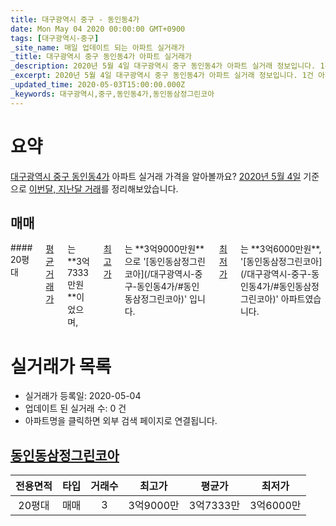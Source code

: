 ```yaml
---
title: 대구광역시 중구 - 동인동4가
date: Mon May 04 2020 00:00:00 GMT+0900
tags: [대구광역시-중구]
_site_name: 매일 업데이트 되는 아파트 실거래가
_title: 대구광역시 중구 동인동4가 아파트 실거래가
_description: 2020년 5월 4일 대구광역시 중구 동인동4가 아파트 실거래 정보입니다. 1건 아파트 정보가 있습니다.
_excerpt: 2020년 5월 4일 대구광역시 중구 동인동4가 아파트 실거래 정보입니다. 1건 아파트 정보가 있습니다.
_updated_time: 2020-05-03T15:00:00.000Z
_keywords: 대구광역시,중구,동인동4가,동인동삼정그린코아
---
```





# 요약
<ins>대구광역시 중구 동인동4가</ins> 아파트 실거래 가격을 알아볼까요? <ins>2020년 5월 4일</ins> 기준으로 <ins>이번달, 지난달 거래</ins>를 정리해보았습니다.

## 매매
<div class="container">
<div class="twelve columns" markdown="1">
#### 20평대
<ins>평균 거래가</ins>는 **3억7333만원**이었으며, <ins>최고가</ins>는 **3억9000만원**으로 '[동인동삼정그린코아](/대구광역시-중구-동인동4가/#동인동삼정그린코아)' 입니다. <ins>최저가</ins>는 **3억6000만원**, '[동인동삼정그린코아](/대구광역시-중구-동인동4가/#동인동삼정그린코아)' 아파트였습니다.
</div>
</div>



# 실거래가 목록
- 실거래가 등록일: 2020-05-04
- 업데이트 된 실거래 수: 0 건
- 아파트명을 클릭하면 외부 검색 페이지로 연결됩니다.

## [동인동삼정그린코아](#동인동삼정그린코아)

|전용면적|타입|거래수|최고가|평균가|최저가|
|:---:|:---:|:---:|:---:|:---:|:---:|
|20평대|<span class="deal-type-1">매매</span>|3|3억9000만|3억7333만|3억6000만|

<br/>



